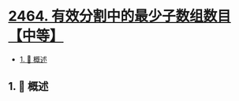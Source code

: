 # [2464. 有效分割中的最少子数组数目【中等】](https://github.com/Tdahuyou/TNotes.leetcode/tree/main/notes/2464.%20%E6%9C%89%E6%95%88%E5%88%86%E5%89%B2%E4%B8%AD%E7%9A%84%E6%9C%80%E5%B0%91%E5%AD%90%E6%95%B0%E7%BB%84%E6%95%B0%E7%9B%AE%E3%80%90%E4%B8%AD%E7%AD%89%E3%80%91)

<!-- region:toc -->

- [1. 📝 概述](#1--概述)

<!-- endregion:toc -->

## 1. 📝 概述
